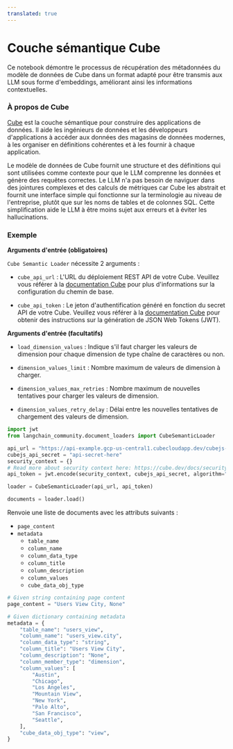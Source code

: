 ```yaml
---
translated: true
---
```


# Couche sémantique Cube

Ce notebook démontre le processus de récupération des métadonnées du modèle de données de Cube dans un format adapté pour être transmis aux LLM sous forme d'embeddings, améliorant ainsi les informations contextuelles.

### À propos de Cube

[Cube](https://cube.dev/) est la couche sémantique pour construire des applications de données. Il aide les ingénieurs de données et les développeurs d'applications à accéder aux données des magasins de données modernes, à les organiser en définitions cohérentes et à les fournir à chaque application.

Le modèle de données de Cube fournit une structure et des définitions qui sont utilisées comme contexte pour que le LLM comprenne les données et génère des requêtes correctes. Le LLM n'a pas besoin de naviguer dans des jointures complexes et des calculs de métriques car Cube les abstrait et fournit une interface simple qui fonctionne sur la terminologie au niveau de l'entreprise, plutôt que sur les noms de tables et de colonnes SQL. Cette simplification aide le LLM à être moins sujet aux erreurs et à éviter les hallucinations.

### Exemple

**Arguments d'entrée (obligatoires)**

`Cube Semantic Loader` nécessite 2 arguments :

- `cube_api_url` : L'URL du déploiement REST API de votre Cube. Veuillez vous référer à la [documentation Cube](https://cube.dev/docs/http-api/rest#configuration-base-path) pour plus d'informations sur la configuration du chemin de base.

- `cube_api_token` : Le jeton d'authentification généré en fonction du secret API de votre Cube. Veuillez vous référer à la [documentation Cube](https://cube.dev/docs/security#generating-json-web-tokens-jwt) pour obtenir des instructions sur la génération de JSON Web Tokens (JWT).

**Arguments d'entrée (facultatifs)**

- `load_dimension_values` : Indique s'il faut charger les valeurs de dimension pour chaque dimension de type chaîne de caractères ou non.

- `dimension_values_limit` : Nombre maximum de valeurs de dimension à charger.

- `dimension_values_max_retries` : Nombre maximum de nouvelles tentatives pour charger les valeurs de dimension.

- `dimension_values_retry_delay` : Délai entre les nouvelles tentatives de chargement des valeurs de dimension.

```python
import jwt
from langchain_community.document_loaders import CubeSemanticLoader

api_url = "https://api-example.gcp-us-central1.cubecloudapp.dev/cubejs-api/v1/meta"
cubejs_api_secret = "api-secret-here"
security_context = {}
# Read more about security context here: https://cube.dev/docs/security
api_token = jwt.encode(security_context, cubejs_api_secret, algorithm="HS256")

loader = CubeSemanticLoader(api_url, api_token)

documents = loader.load()
```

Renvoie une liste de documents avec les attributs suivants :

- `page_content`
- `metadata`
  - `table_name`
  - `column_name`
  - `column_data_type`
  - `column_title`
  - `column_description`
  - `column_values`
  - `cube_data_obj_type`

```python
# Given string containing page content
page_content = "Users View City, None"

# Given dictionary containing metadata
metadata = {
    "table_name": "users_view",
    "column_name": "users_view.city",
    "column_data_type": "string",
    "column_title": "Users View City",
    "column_description": "None",
    "column_member_type": "dimension",
    "column_values": [
        "Austin",
        "Chicago",
        "Los Angeles",
        "Mountain View",
        "New York",
        "Palo Alto",
        "San Francisco",
        "Seattle",
    ],
    "cube_data_obj_type": "view",
}
```
